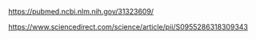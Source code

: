 
https://pubmed.ncbi.nlm.nih.gov/31323609/

https://www.sciencedirect.com/science/article/pii/S0955286318309343

